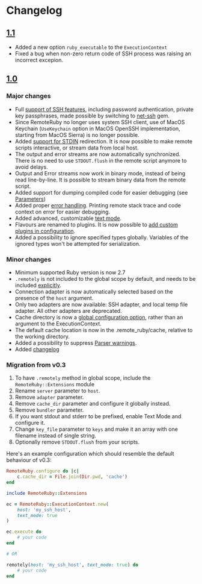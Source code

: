 # Changelog

## [1.1](https://github.com/Nu-hin/remote_ruby/releases/tag/v1.1)

* Added a new option `ruby_executable` to the `ExecutionContext`
* Fixed a bug when non-zero return code of SSH process was raising an incorrect excepion.

## [1.0](https://github.com/Nu-hin/remote_ruby/releases/tag/v1.0)

### Major changes

* Full [support of SSH features](README.md#ssh-parameters), including password authentication, private key passphrases, made possible by switching to [net-ssh](https://github.com/net-ssh/net-ssh) gem.
* Since RemoteRuby no longer uses system SSH client, use of MacOS Keychain (`UseKeychain` option in MacOS OpenSSH implementation, starting from MacOS Sierra) is no longer possible.
* Added [support for STDIN](README.md#input) redirection. It is now possible to make remote scripts interactive, or stream data from local host.
* The output and error streams are now automatically synchronized. There is no need to use `STDOUT.flush` in the remote script anymore to avoid delays.
* Output and Error streams now work in binary mode, instead of being read line-by-line. It is possible to stream binary data from the remote script.
* Added support for dumping compiled code for easier debugging (see [Parameters](README.md#parameters))
* Added proper [error handling](README.md#error-handling). Printing remote stack trace and code context on error for easier debugging.
* Added advanced, customizable [text mode](README.md#text-mode).
* Flavours are renamed to plugins. It is now possible to [add custom plugins in configuration](README.md#plugins).
* Added a possibility to ignore specified types globally. Variables of the ignored types won't be attempted for serialization.

### Minor changes

* Minimum supported Ruby version is now 2.7
* `.remotely` is not included to the global scope by default, and needs to be included [explicitly](README.md#basic-usage).
* Connection adapter is now automatically selected based on the presence of the `host` argument.
* Only two adapters are now available: SSH adapter, and local temp file adapter. All other adapters are deprecated.
* Cache directory is now a [global configuration option](README.md#configuration), rather than an argument to the ExecutionContext.
* The default cache location is now in the .remote_ruby/cache, relative to the working directory.
* Added a possibility to suppress [Parser warnings](https://github.com/whitequark/parser#compatibility-with-ruby-mri).
* Added [changelog](#CHANGELOG.md)

### Migration from v0.3

1. To have `.remotely` method in global scope, include the `RemoteRuby::Extensions` module
2. Rename `server` parameter to `host`.
3. Remove `adapter` parameter.
4. Remove `cache_dir` parameter and configure it globally instead.
5. Remove `bundler` parameter.
6. If you want stdout and stderr to be prefixed, enable Text Mode and configure it.
7. Change `key_file` parameter to `keys` and make it an array with one filename instead of single string.
8. Optionally remove `STDOUT.flush` from your scripts.

Here's an example configuration which should resemble the default behaviour of v0.3:

```ruby
RemoteRuby.configure do |c|
    c.cache_dir = File.join(Dir.pwd, 'cache')
end

include RemoteRuby::Extensions

ec = RemoteRuby::ExecutionContext.new(
    host: 'my_ssh_host',
    text_mode: true
)

ec.execute do
    # your code
end

# OR

remotely(host: 'my_ssh_host', text_mode: true) do
    # your code
end

```
